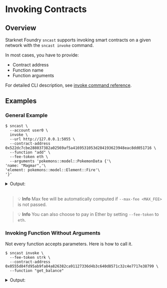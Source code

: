 # Invoking Contracts

## Overview

Starknet Foundry `sncast` supports invoking smart contracts on a given network with the `sncast invoke` command.

In most cases, you have to provide:

- Contract address
- Function name
- Function arguments

For detailed CLI description, see [invoke command reference](../appendix/sncast/invoke.md).

## Examples

### General Example

<!-- TODO: Add pokemon contract or modify example so the output will be ckeched -->
<!-- { "ignored_output": true } -->
```shell
$ sncast \
  --account user0 \
  invoke \
  --url http://127.0.0.1:5055 \
  --contract-address 0x522dc7cbe288037382a02569af5a4169531053d284193623948eac8dd051716 \
  --function "add" \
  --fee-token eth \
  --arguments 'pokemons::model::PokemonData {'\
'name: "Magmar",'\
'element: pokemons::model::Element::Fire'\
'}'
```

<details>
<summary>Output:</summary>

```shell
command: invoke
transaction_hash: [..]

To see invocation details, visit:
transaction: [..]
```
</details>
<br>

> 💡 **Info**
> Max fee will be automatically computed if `--max-fee <MAX_FEE>` is not passed.

> 💡 **Info**
> You can also choose to pay in Ether by setting `--fee-token` to `eth`.

### Invoking Function Without Arguments

Not every function accepts parameters. Here is how to call it.

<!-- { "contract_name": "HelloStarknet" } -->
```shell
$ sncast invoke \
  --fee-token strk \
  --contract-address 0x0555d84fd95ab9fa84a826382ca91127336d4b3c640d8571c32c4e7717e38799 \
  --function "get_balance"
```

<details>
<summary>Output:</summary>

```shell
command: invoke
transaction_hash: [..]

To see invocation details, visit:
transaction: [..]
```
</details>
